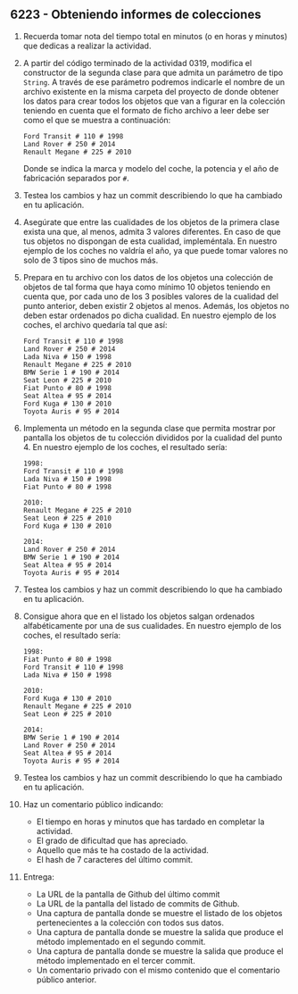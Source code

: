 ## 6223 - Obteniendo informes de colecciones

1. Recuerda tomar nota del tiempo total en minutos (o en horas y minutos) que dedicas a realizar la actividad.

2. A partir del código terminado de la actividad 0319, modifica el constructor de la segunda clase para que admita un parámetro de tipo `String`. A través de ese parámetro podremos indicarle el nombre de un archivo existente en la misma carpeta del proyecto de donde obtener los datos para crear todos los objetos que van a figurar en la colección teniendo en cuenta que el formato de ficho archivo a leer debe ser como el que se muestra a continuación:

    ```
    Ford Transit # 110 # 1998
    Land Rover # 250 # 2014
    Renault Megane # 225 # 2010
    ```
    
    Donde se indica la marca y modelo del coche, la potencia y el año de fabricación separados por ` # `.
    
3. Testea los cambios y haz un commit describiendo lo que ha cambiado en tu aplicación.
    
4. Asegúrate que entre las cualidades de los objetos de la primera clase exista una que, al menos, admita 3 valores diferentes. En caso de que tus objetos no dispongan de esta cualidad, impleméntala. En nuestro ejemplo de los coches no valdría el año, ya que puede tomar valores no solo de 3 tipos sino de muchos más.

5. Prepara en tu archivo con los datos de los objetos una colección de objetos de tal forma que haya como mínimo 10 objetos teniendo en cuenta que, por cada uno de los 3 posibles valores de la cualidad del punto anterior, deben existir 2 objetos al menos. Además, los objetos no deben estar ordenados po dicha cualidad. En nuestro ejemplo de los coches, el archivo quedaría tal que así:
    
    ```
    Ford Transit # 110 # 1998
    Land Rover # 250 # 2014
    Lada Niva # 150 # 1998
    Renault Megane # 225 # 2010
    BMW Serie 1 # 190 # 2014
    Seat Leon # 225 # 2010
    Fiat Punto # 80 # 1998
    Seat Altea # 95 # 2014
    Ford Kuga # 130 # 2010
    Toyota Auris # 95 # 2014
    
    ```
    
6. Implementa un método en la segunda clase que permita mostrar por pantalla los objetos de tu colección divididos por la cualidad del punto 4. En nuestro ejemplo de los coches, el resultado sería:

    ```
    1998:
    Ford Transit # 110 # 1998
    Lada Niva # 150 # 1998
    Fiat Punto # 80 # 1998
    
    2010:
    Renault Megane # 225 # 2010
    Seat Leon # 225 # 2010
    Ford Kuga # 130 # 2010
    
    2014:
    Land Rover # 250 # 2014
    BMW Serie 1 # 190 # 2014
    Seat Altea # 95 # 2014
    Toyota Auris # 95 # 2014
    
    ```

7. Testea los cambios y haz un commit describiendo lo que ha cambiado en tu aplicación.

8. Consigue ahora que en el listado los objetos salgan ordenados alfabéticamente por una de sus cualidades. En nuestro ejemplo de los coches, el resultado sería:

    ```
    1998:
    Fiat Punto # 80 # 1998
    Ford Transit # 110 # 1998
    Lada Niva # 150 # 1998
    
    2010:
    Ford Kuga # 130 # 2010
    Renault Megane # 225 # 2010
    Seat Leon # 225 # 2010
    
    2014:
    BMW Serie 1 # 190 # 2014
    Land Rover # 250 # 2014
    Seat Altea # 95 # 2014
    Toyota Auris # 95 # 2014
    ```

9. Testea los cambios y haz un commit describiendo lo que ha cambiado en tu aplicación.

10. Haz un comentario público indicando:

      * El tiempo en horas y minutos que has tardado en completar la actividad.
      * El grado de dificultad que has apreciado.
      * Aquello que más te ha costado de la actividad.
      * El hash de 7 caracteres del último commit.
      
11. Entrega:
      
      * La URL de la pantalla de Github del último commit 
      * La URL de la pantalla del listado de commits de Github.
      * Una captura de pantalla donde se muestre el listado de los objetos pertenecientes a la colección con todos sus datos.
      * Una captura de pantalla donde se muestre la salida que produce el método implementado en el segundo commit.
      * Una captura de pantalla donde se muestre la salida que produce el método implementado en el tercer commit.
      * Un comentario privado con el mismo contenido que el comentario público anterior.


